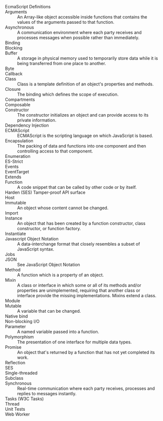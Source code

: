 <dl url="https://EcmaTC53.github.io/lexicon">EcmaScript Definitions
<dt url="https://developer.mozilla.org/en-US/docs/Web/JavaScript/Reference/Functions/arguments">Arguments<dd>An Array-like object accessible inside functions that contains the values of the arguments passed to that function.
<dt url="https://developer.mozilla.org/en-US/docs/Glossary/Asynchronous">Asynchronous<dd>A communication environment where each party receives and processes messages when possible rather than immediately.
<dt>Binding<dd>
<dt>Blocking<dd>
<dt url="https://developer.mozilla.org/en-US/docs/Glossary/Buffer">Buffer<dd>A storage in physical memory used to temporarily store data while it is being transferred from one place to another.
<dt>Byte<dd>
<dt>Callback<dd>
<dt url="https://developer.mozilla.org/en-US/docs/Glossary/Class">Class<dd>Class is a template definition of an object's properties and methods.
<dt url="https://developer.mozilla.org/en-US/docs/Glossary/Closure">Closure<dd>The binding which defines the scope of execution.
<dt>Compartments<dd>
<dt>Composable<dd>
<dt url="https://developer.mozilla.org/en-US/docs/Glossary/Constructor">Constructor<dd>The constructor initializes an object and can provide access to its private information. 
<dt>Dependency Injection<dd>
<dt url="https://developer.mozilla.org/en-US/docs/Glossary/ECMAScript">ECMAScript<dd>ECMAScript is the scripting language on which JavaScript is based.
<dt url="https://developer.mozilla.org/en-US/docs/Glossary/Encapsulation">Encapsulation<dd>The packing of data and functions into one component and then controlling access to that component.
<dt>Enumeration<dd>
<dt>ES-Strict<dd>
<dt>Events<dd>
<dt>EventTarget<dd>
<dt>Extends<dd>
<dt url="https://developer.mozilla.org/en-US/docs/Glossary/Function">Function<dd>A code snippet that can be called by other code or by itself.
<dt>Harden (SES) Tamper-proof API surface<dd>
<dt>Host<dd>
<dt url="https://developer.mozilla.org/en-US/docs/Glossary/Immutable">Immutable<dd>An object whose content cannot be changed.
<dt>Import<dd>
<dt url="https://developer.mozilla.org/en-US/docs/Glossary/Instance">Instance<dd>An object that has been created by a function constructor, class constructor, or function factory.
<dt>Instantiate<dd>
<dt url="https://developer.mozilla.org/en-US/docs/Glossary/JSON">Javascript Object Notation<dd>A data-interchange format that closely resembles a subset of JavaScript syntax.
<dt>Jobs<dd>
<dt url="https://developer.mozilla.org/en-US/docs/Glossary/JSON">JSON<dd>See JavaScript Object Notation
<dt url="https://developer.mozilla.org/en-US/docs/Glossary/Method">Method<dd>A function which is a property of an object.
<dt url="https://developer.mozilla.org/en-US/docs/Glossary/Mixin">Mixin<dd>A class or interface in which some or all of its methods and/or properties are unimplemented, requiring that another class or interface provide the missing implementations. Mixins extend a class.
<dt>Module<dd>
<dt url="https://developer.mozilla.org/en-US/docs/Glossary/Mutable">Mutable<dd>A variable that can be changed.
<dt>Native bind<dd>
<dt>Non-blocking I/O<dd>
<dt url="https://developer.mozilla.org/en-US/docs/Glossary/Parameter">Parameter<dd>A named variable passed into a function.
<dt url="https://developer.mozilla.org/en-US/docs/Glossary/Polymorphism">Polymorphism<dd>The presentation of one interface for multiple data types.
<dt url="https://developer.mozilla.org/en-US/docs/Glossary/Promise">Promise<dd>An object that's returned by a function that has not yet completed its work. 
<dt>Reflection<dd>
<dt>SES<dd>
<dt>Single-threaded<dd>
<dt>Subclass<dd>
<dt url="https://developer.mozilla.org/en-US/docs/Glossary/Synchronous">Synchronous<dd>Real-time communication where each party receives, processes and replies to messages instantly.
<dt>Tasks (W3C Tasks)<dd>
<dt>Thread<dd>
<dt>Unit Tests<dd>
<dt>Web Worker<dd>
